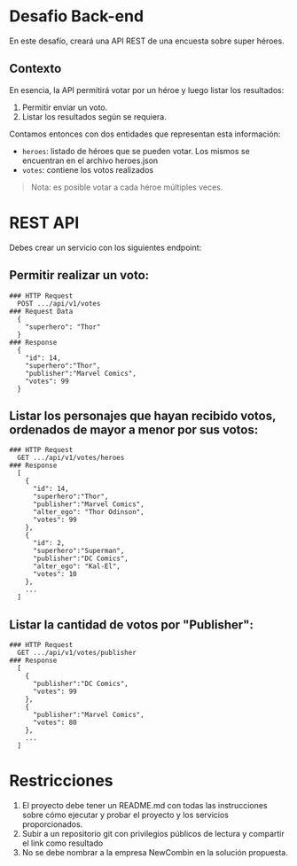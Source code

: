 # Desafio Back-end

En este desafío, creará una API REST de una encuesta sobre super héroes.

## Contexto

En esencia, la API permitirá votar por un héroe y luego listar los resultados:

1. Permitir enviar un voto.
2. Listar los resultados según se requiera.

Contamos entonces con dos entidades que representan esta información:

* `heroes`: listado de héroes que se pueden votar. Los mismos se encuentran en el archivo heroes.json
* `votes`: contiene los votos realizados

> Nota: es posible votar a cada héroe múltiples veces.

# REST API

Debes crear un servicio con los siguientes endpoint:

## Permitir realizar un voto:
    ### HTTP Request
      POST .../api/v1/votes
    ### Request Data
      { 
        "superhero": "Thor"
      }
    ### Response
      {
        "id": 14,
        "superhero":"Thor",
        "publisher":"Marvel Comics",
        "votes": 99
      }

## Listar los personajes que hayan recibido votos, ordenados de mayor a menor por sus votos:
    ### HTTP Request
      GET .../api/v1/votes/heroes
    ### Response
      [
        { 
          "id": 14,
          "superhero":"Thor",
          "publisher":"Marvel Comics",
          "alter_ego": "Thor Odinson",
          "votes": 99
        },
        { 
          "id": 2,
          "superhero":"Superman",
          "publisher":"DC Comics",
          "alter_ego": "Kal-El",
          "votes": 10
        },
        ...
      ]
      

## Listar la cantidad de votos por "Publisher":
    ### HTTP Request
      GET .../api/v1/votes/publisher
    ### Response
      [
        {
          "publisher":"DC Comics",
          "votes": 99
        },
        {
          "publisher":"Marvel Comics",
          "votes": 80
        },
        ...
      ]

# Restricciones

1. El proyecto debe tener un README.md con todas las instrucciones sobre cómo ejecutar y probar el proyecto y los servicios proporcionados.
2. Subir a un repositorio git con privilegios públicos de lectura y compartir el link como resultado
3. No se debe nombrar a la empresa NewCombin en la solución propuesta.